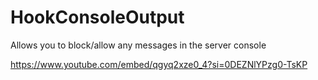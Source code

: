 # HookConsoleOutput
Allows you to block/allow any messages in the server console

https://www.youtube.com/embed/qgyq2xze0_4?si=0DEZNlYPzg0-TsKP
